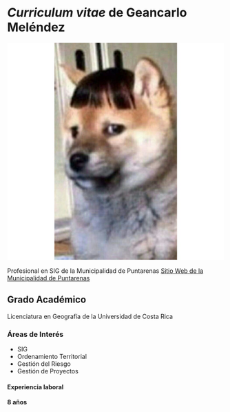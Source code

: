 # *Curriculum vitae* de Geancarlo Meléndez
![](chemsconflecos.jpg)


Profesional en SIG de la Municipalidad de Puntarenas [Sitio Web de la Municipalidad de Puntarenas](https://munipuntarenas.maps.arcgis.com/home/index.html)

## Grado Académico
Licenciatura en Geografía de la Universidad de Costa Rica

### Áreas de Interés

- SIG
- Ordenamiento Territorial
- Gestión del Riesgo
- Gestión de Proyectos

#### Experiencia laboral
**8 años**
